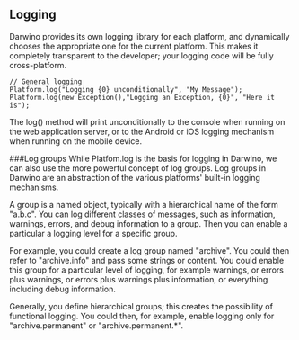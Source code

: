 ## Logging
Darwino provides its own logging library for each platform, and dynamically chooses the appropriate one for the current platform. This makes it completely transparent to the developer; your logging code will be fully cross-platform.
```
// General logging
Platform.log("Logging {0} unconditionally", "My Message");
Platform.log(new Exception(),"Logging an Exception, {0}", "Here it is");

```

The log() method will print unconditionally to the console when running on the web application server, or to the Android or iOS logging mechanism when running on the mobile device.

###Log groups
While Platfom.log is the basis for logging in Darwino, we can also use the more powerful concept of log groups. Log groups in Darwino are an abstraction of the various platforms' built-in logging mechanisms.

A group is a named object, typically with a hierarchical name of the form "a.b.c". You can log different classes of messages, such as information, warnings, errors, and debug information to a group. Then you can enable a particular a logging level for a specific group. 

For example, you could create a log group named "archive". You could then refer to "archive.info" and pass some strings or content. You could enable this group for a particular level of logging, for example warnings, or errors plus warnings, or errors plus warnings plus information, or everything including debug information.

Generally, you define hierarchical groups; this creates the possibility of functional logging. You could then, for example, enable logging only for "archive.permanent" or "archive.permanent.*".